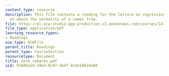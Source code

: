 ```yaml
---
content_type: resource
description: This file contains a reading for the lecture on regression in large samples
  on where the normality of e comes from.
file: https://ol-ocw-studio-app-production.s3.amazonaws.com/courses/14-381-statistical-method-in-economics-fall-2006/91b8b1ed28e48c97db47bcdcb8824a60_norm_remarks.pdf
file_type: application/pdf
learning_resource_types:
- Readings
ocw_type: OCWFile
parent_title: Readings
parent_type: CourseSection
resourcetype: Document
title: norm_remarks.pdf
uid: 91b8b1ed-28e4-8c97-db47-bcdcb8824a60
---
```

